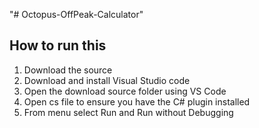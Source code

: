 "# Octopus-OffPeak-Calculator" 

## How to run this

1) Download the source
2) Download and install Visual Studio code
3) Open the download source folder using VS Code
4) Open cs file to ensure you have the C# plugin installed
5) From menu select Run and Run without Debugging

